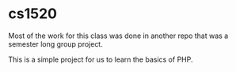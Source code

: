 cs1520
======

Most of the work for this class was done in another repo that was a semester long group project.

This is a simple project for us to learn the basics of PHP.
